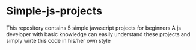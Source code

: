 # Simple-js-projects
This repository contains 5 simple javascript projects for beginners
A js developer with basic knowledge can easily understand these projects and simply wirte this code in his/her own style
